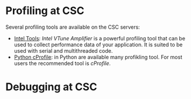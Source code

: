 # Profiling at CSC
Several profiling tools are available on the CSC servers:


* [Intel Tools](vtune.md): *Intel VTune Amplifier* is a powerful profiling tool that can be used to collect performance data of your
application. It is  suited to be used with serial and multithreaded code.
* [Python cProfile](cProfile.md): in Python are available many profikling tool. For most users the recommended tool is *cProfile*.

# Debugging at CSC

